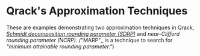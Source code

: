 # Qrack's Approximation Techniques

These are examples demonstrating two approximation techniques in Qrack, _[Schmidt decomposition rounding parameter (SDRP)](https://arxiv.org/abs/2304.14969)_ and _near-Clifford rounding parameter (NCRP). (_"MARP"_ is a technique to search for _"minimum attainable rounding parameter."_)
